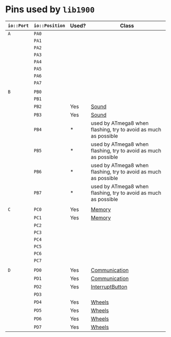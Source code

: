 # Pins used by `lib1900`

| `io::Port` | `io::Position` | Used? | Class                                                           |
| ---------- | -------------- | ----- | --------------------------------------------------------------- |
| `A`        | `PA0`          |       |                                                                 |
|            | `PA1`          |       |                                                                 |
|            | `PA2`          |       |                                                                 |
|            | `PA3`          |       |                                                                 |
|            | `PA4`          |       |                                                                 |
|            | `PA5`          |       |                                                                 |
|            | `PA6`          |       |                                                                 |
|            | `PA7`          |       |                                                                 |
|            |                |       |                                                                 |
| `B`        | `PB0`          |       |                                                                 |
|            | `PB1`          |       |                                                                 |
|            | `PB2`          | Yes   | [Sound](sound.hpp)                                              |
|            | `PB3`          | Yes   | [Sound](sound.hpp)                                              |
|            | `PB4`          | *     | used by ATmega8 when flashing, try to avoid as much as possible |
|            | `PB5`          | *     | used by ATmega8 when flashing, try to avoid as much as possible |
|            | `PB6`          | *     | used by ATmega8 when flashing, try to avoid as much as possible |
|            | `PB7`          | *     | used by ATmega8 when flashing, try to avoid as much as possible |
|            |                |       |                                                                 |
| `C`        | `PC0`          | Yes   | [Memory](memory.hpp)                                            |
|            | `PC1`          | Yes   | [Memory](memory.hpp)                                            |
|            | `PC2`          |       |                                                                 |
|            | `PC3`          |       |                                                                 |
|            | `PC4`          |       |                                                                 |
|            | `PC5`          |       |                                                                 |
|            | `PC6`          |       |                                                                 |
|            | `PC7`          |       |                                                                 |
|            |                |       |                                                                 |
| `D`        | `PD0`          | Yes   | [Communication](communication.hpp)                              |
|            | `PD1`          | Yes   | [Communication](communication.hpp)                              |
|            | `PD2`          | Yes   | [InterruptButton](interruptButton.hpp)                          |
|            | `PD3`          |       |                                                                 |
|            | `PD4`          | Yes   | [Wheels](wheels.hpp)                                            |
|            | `PD5`          | Yes   | [Wheels](wheels.hpp)                                            |
|            | `PD6`          | Yes   | [Wheels](wheels.hpp)                                            |
|            | `PD7`          | Yes   | [Wheels](wheels.cpp)                                            |
